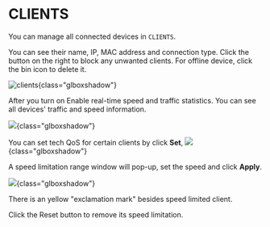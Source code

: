 # CLIENTS

You can manage all connected devices in `CLIENTS`. 

You can see their name, IP, MAC address and connection type. Click the button on the right to block any unwanted clients. For offline device, click the bin icon to delete it.

![clients](https://static.gl-inet.com/docs/en/3/setup/gl-ax1800/clients/client_page.png){class="glboxshadow"}

After you turn on Enable real-time speed and traffic statistics. You can see all devices' traffic and speed information.

![](https://static.gl-inet.com/docs/en/3/setup/gl-ax1800/clients/client1.png){class="glboxshadow"}

You can set tech QoS for certain clients by click **Set**, 
![](https://static.gl-inet.com/docs/en/3/setup/convexa_b/clients/client2.png){class="glboxshadow"}

A speed limitation range window will pop-up, set the speed and click **Apply**.

![](https://static.gl-inet.com/docs/en/3/setup/gl-ax1800/clients/client3.png){class="glboxshadow"}

There is an yellow "exclamation mark" besides speed limited client.

Click the Reset button to remove its speed limitation.
